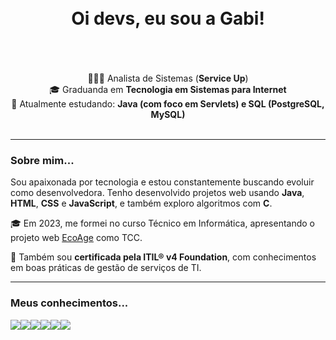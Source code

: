 <h1 align="center"><br>Oi devs, eu sou a Gabi!<br><br></h1>
<p align="center"><br>
  👩🏻‍💻 Analista de Sistemas (<b>Service Up</b>)<br>
  🎓 Graduanda em <b>Tecnologia em Sistemas para Internet</b><br>
  🌱 Atualmente estudando: <b>Java (com foco em Servlets) e SQL (PostgreSQL, MySQL)</b><br><br>
</p>

---

### Sobre mim...

Sou apaixonada por tecnologia e estou constantemente buscando evoluir como desenvolvedora. Tenho desenvolvido projetos web usando **Java**, **HTML**, **CSS** e **JavaScript**, e também exploro algoritmos com **C**.

   🎓 Em 2023, me formei no curso Técnico em Informática, apresentando o projeto web [EcoAge](https://github.com/Eco-Age/ecoage) como TCC.

📜 Também sou **certificada pela ITIL® v4 Foundation**, com conhecimentos em boas práticas de gestão de serviços de TI.

---

### Meus conhecimentos...

  <img src="https://img.shields.io/badge/java-%23ED8B00.svg?style=for-the-badge&logo=openjdk&logoColor=white"/><img src="https://img.shields.io/badge/C-00599C?style=for-the-badge&logo=c&logoColor=white"/><img src="https://img.shields.io/badge/PHP-777BB4?style=for-the-badge&logo=php&logoColor=white"/><img src="https://img.shields.io/badge/HTML5-E34F26?style=for-the-badge&logo=html5&logoColor=white"/><img src="https://img.shields.io/badge/CSS3-1572B6?style=for-the-badge&logo=css3&logoColor=white"/><img src="https://img.shields.io/badge/JavaScript-F7DF1E?style=for-the-badge&logo=javascript&logoColor=black"/>
  

